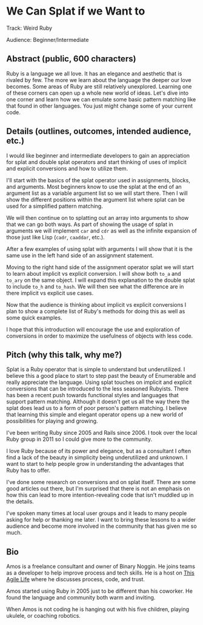 We Can Splat if we Want to
==========================

Track: Weird Ruby

Audience: Beginner/Intermediate


Abstract (public, 600 characters)
--------

Ruby is a language we all love. It has an elegance and aesthetic
that is rivaled by few. The more we learn about the language the
deeper our love becomes. Some areas of Ruby are still relatively
unexplored. Learning one of these corners can
open up a whole new world of ideas. Let's dive into one corner and
learn how we can emulate some basic pattern matching like that found
in other languages. You just might change some of your current code.

Details (outlines, outcomes, intended audience, etc.)
-------

I would like beginner and intermediate developers to gain an
appreciation for splat and double splat operators and start thinking
of uses of implicit and explicit conversions and how to utilize them.

I'll start with the basics of the splat operator used in assignments,
blocks, and arguments. Most beginners know to use the splat at the
end of an argument list as a variable argument list so we will start
there. Then I will show the different positions within the argument list
where splat can be used for a simplified pattern matching.

We will then continue on to splatting out an array into
arguments to show that we can go both ways. As part of showing the usage
of splat in arguments we will implement `car` and `cdr` as well as the
infinite expansion of those just like Lisp (`cadr`, `caaddar`, etc.).

After a few examples of using splat with arguments I will show that it is
the same use in the left hand side of an assignment statement.

Moving to the right hand side of the assignment operator splat we
will start to learn about implicit vs explicit conversion. I will
show both `to_a` and `to_ary` on the same object. I will expand this
explanation to the double splat to include `to_h` and `to_hash`.
We will then see what the difference are in there implicit vs
explicit use cases.

Now that the audience is thinking about implicit vs explicit conversions
I plan to show a complete list of Ruby's methods for doing this as
well as some quick examples.

I hope that this introduction will encourage the use and exploration
of conversions in order to maximize the usefulness of objects with
less code.

Pitch (why this talk, why me?)
-----

Splat is a Ruby operator that is simple to understand but underutilized.
I believe this a good place to start to step past the beauty of
Enumerable and really appreciate the language. Using splat touches
on implicit and explicit conversions that can be introduced to the
less seasoned Rubyists. There has been a recent push
towards functional styles and languages that support pattern matching.
Although it doesn't get us all the way there the splat does lead us
to a form of poor person's pattern matching. I believe that learning this
simple and elegant operator opens up a new world of possibilities for
playing and growing.

I've been writing Ruby since 2005 and Rails since 2006. I took over
the local Ruby group in 2011 so I could give more to the community.

I love Ruby because of its power and elegance, but as a consultant I
often find a lack of the beauty in simplicity being underutilized and
unknown. I want to start to help people grow in understanding the
advantages that Ruby has to offer.

I've done some research on conversions and on splat itself. There are
some good articles out there, but I'm surprised that there is not an
emphasis on how this can lead to more intention-revealing code that
isn't muddled up in the details.

I've spoken many times at local user groups and it leads to many people
asking for help or thanking me later. I want to bring these lessons to a
wider audience and become more involved in the community that has given
me so much.

Bio
---

Amos is a freelance consultant and owner of Binary Noggin. He joins
teams as a developer to help improve process and tech skills. He
is a host on [This Agile Life](http://thisagilelife.com) where he
discusses process, code, and trust.

Amos started using Ruby in 2005 just to be different than his coworker.
He found the language and community both warm and inviting.

When Amos is not coding he is hanging out with his five children, playing
ukulele, or coaching robotics.
